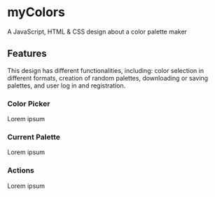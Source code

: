 # myColors
A JavaScript, HTML & CSS design about a color palette maker
## Features
This design has different functionalities, including: color selection in different formats, creation of random palettes, downloading or saving palettes, and user log in and registration.
### Color Picker
Lorem ipsum
### Current Palette
Lorem ipsum
### Actions
Lorem ipsum

